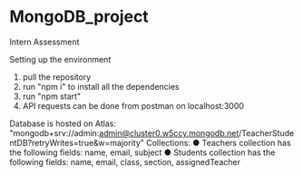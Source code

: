 # MongoDB_project
Intern Assessment 

Setting up the environment
1) pull the repository
2) run "npm i" to install all the dependencies
3) run "npm start"
4) API requests can be done from postman on localhost:3000

Database is hosted on Atlas: "mongodb+srv://admin:admin@cluster0.w5ccy.mongodb.net/TeacherStudentDB?retryWrites=true&w=majority"
Collections:
●	Teachers collection has the following fields: name, email, subject
●	Students collection has the following fields: name, email, class, section, assignedTeacher
